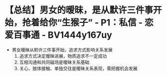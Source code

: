 # 【总结】男女的暧昧，是从默许三件事开始，抢着给你“生猴子” - P1：私信 - 恋爱百事通 - BV1444y167uy

-   男女暧昧从默许三件事开始，追求方式影响关系发展
    1.  追求方式决定暧昧进展，物质追求不一定成功
    2.  互相沟通和共同磁场是暧昧关系基础
    3.  关心、肢体接触、单独交往是暧昧关系表现，需把握机会发展